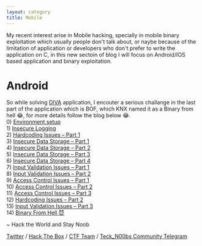 ```yaml
---
layout: category
title: Mobile
---
```


<p>My recent interest arise in Mobile hacking, specially in mobile binary exploitation which usually people don't talk about, or naybe because of the limitation of application or developers who don't prefer to write the application on C, in this new sectoin of blog I will focus on Android/IOS based application and binary exploitation. </p>

<h1 Class="message">
  Android
</h1>

So while solving [DIVA](https://github.com/payatu/diva-android) application, I encouter a serious challange in the last part of the application which is BOF, which KNX named it as a Binary from hell 😂, for more details follow the blog below 😂.
<br>  0) [Environment setup](https://teckk2.github.io/mobile/2020/08/15/DIVA-Setup.html)
<br>  1) [Insecure Logging](https://teckk2.github.io/mobile/2020/08/15/DIVA-Insecure_Logging.html)
<br>  2) [Hardcoding Issues – Part 1](https://teckk2.github.io/mobile/2020/08/15/DIVA-Hardcoding-Issues-1.html)
<br>  3) [Insecure Data Storage – Part 1](https://teckk2.github.io/mobile/2020/08/15/DIVA-Insecure-Data-Storage-1.html)
<br>  4) [Insecure Data Storage – Part 2](https://teckk2.github.io/mobile/2020/08/15/DIVA-Insecure-Data-Storage-2.html)
<br>  5) [Insecure Data Storage – Part 3](https://teckk2.github.io/mobile/2020/08/15/DIVA-Insecure-Data-Storage-3.html)
<br>  6) [Insecure Data Storage – Part 4](https://teckk2.github.io/mobile/2020/08/15/DIVA-Insecure-Data-Storage-4.html)
<br>  7) [Input Validation Issues – Part 1](https://teckk2.github.io/mobile/2020/08/15/DIVA-Input-Validation-Issues-1.html)
<br>  8) [Input Validation Issues – Part 2]()
<br>  9) [Access Control Issues – Part 1]()
<br>  10) [Access Control Issues – Part 2]()
<br>  11) [Access Control Issues – Part 3]()
<br>  12) [Hardcoding Issues – Part 2]()
<br>  13) [Input Validation Issues – Part 3]()
<br>  14) [Binary From Hell 😈]()

<p class="message">
  ~ Hack the World and Stay Noob
</p>

[Twitter](https://twitter.com/Teck__K2) / [Hack The Box](https://www.hackthebox.eu/profile/966) / [CTF Team](https://ctftime.org/team/20102) /
[Teck_N00bs Community Telegram](https://t.me/Teck_N00bs)

<script src="https://www.hackthebox.eu/badge/966"> </script>
